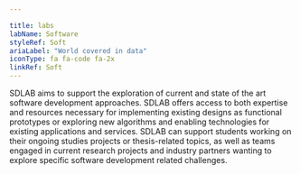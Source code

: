 ```yaml
---

title: labs
labName: Software
styleRef: Soft
ariaLabel: "World covered in data"
iconType: fa fa-code fa-2x
linkRef: Soft
---
```

SDLAB aims to support the exploration of current and state of the art software development approaches. SDLAB offers access to both expertise and resources necessary for implementing existing designs as functional prototypes or exploring new algorithms and enabling technologies for existing applications and services. SDLAB can support students working on their ongoing studies projects or thesis-related topics, as well as teams engaged in current research projects and industry partners wanting to explore specific software development related challenges.